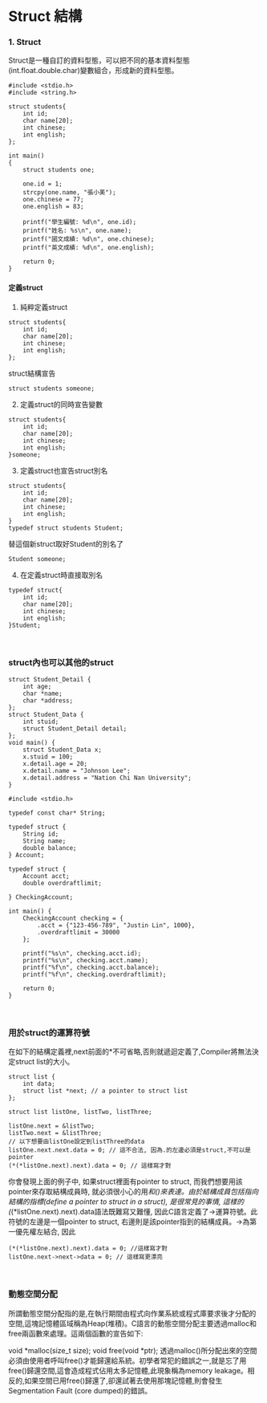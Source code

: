 
# Struct 結構

### 1. Struct

Struct是一種自訂的資料型態，可以把不同的基本資料型態(int.float.double.char)變數組合，形成新的資料型態。

```
#include <stdio.h>
#include <string.h>

struct students{
    int id;
    char name[20];
    int chinese;
    int english;
};

int main()
{
    struct students one;
    
    one.id = 1;
    strcpy(one.name, "張小美");
    one.chinese = 77;
    one.english = 83;

    printf("學生編號: %d\n", one.id);
    printf("姓名: %s\n", one.name);
    printf("國文成績: %d\n", one.chinese);
    printf("英文成績: %d\n", one.english);

    return 0;
}
```

#### 定義struct

1. 純粹定義struct
```
struct students{
    int id;
    char name[20];
    int chinese;
    int english;
};
```
struct結構宣告
```
struct students someone;
```
2. 定義struct的同時宣告變數
```
struct students{
    int id;
    char name[20];
    int chinese;
    int english;
}someone;
```

3. 定義struct也宣告struct別名
```
struct students{
    int id;
    char name[20];
    int chinese;
    int english;
}
typedef struct students Student;
```
替這個新struct取好Student的別名了
```
Student someone;
```

4. 在定義struct時直接取別名
```
typedef struct{
    int id;
    char name[20];
    int chinese;
    int english;
}Student;
```

&emsp;<!--空行-->

### struct內也可以其他的struct

```
struct Student_Detail {
    int age;
    char *name;
    char *address;
};
struct Student_Data {
    int stuid;
    struct Student_Detail detail;
};
void main() {
    struct Student_Data x;
    x.stuid = 100;
    x.detail.age = 20;
    x.detail.name = "Johnson Lee";
    x.detail.address = "Nation Chi Nan University";
}
```

```
#include <stdio.h>

typedef const char* String;

typedef struct {  
    String id;  
    String name; 
    double balance;
} Account;

typedef struct {  
    Account acct;
    double overdraftlimit;

} CheckingAccount;

int main() { 
    CheckingAccount checking = {
        .acct = {"123-456-789", "Justin Lin", 1000},
        .overdraftlimit = 30000
    };

    printf("%s\n", checking.acct.id);
    printf("%s\n", checking.acct.name);
    printf("%f\n", checking.acct.balance);
    printf("%f\n", checking.overdraftlimit);

    return 0; 
} 
```

&emsp;<!--空行-->

### 用於struct的運算符號

在如下的結構定義裡,next前面的*不可省略,否則就遞迴定義了,Compiler將無法決定struct list的大小。
```
struct list {
    int data;
    struct list *next; // a pointer to struct list
};

struct list listOne, listTwo, listThree;

listOne.next = &listTwo;
listTwo.next = &listThree;
// 以下想要由listOne設定到listThree的data
listOne.next.next.data = 0; // 這不合法, 因為.的左邊必須是struct,不可以是pointer
(*(*listOne.next).next).data = 0; // 這樣寫才對
```
你會發現上面的例子中, 如果struct裡面有pointer to struct, 而我們想要用該pointer來存取結構成員時, 就必須很小心的用*和()來表達。由於結構成員包括指向結構的指標(define a pointer to struct in a struct), 是很常見的事情, 這樣的(*(*listOne.next).next).data語法既難寫又難懂, 因此C語言定義了->運算符號。此符號的左邊是一個pointer to struct, 右邊則是該pointer指到的結構成員。->為第一優先權左結合, 因此

```
(*(*listOne.next).next).data = 0; //這樣寫才對
listOne.next->next->data = 0; // 這樣寫更漂亮
```

&emsp;<!--空行-->

### 動態空間分配
所謂動態空間分配指的是,在執行期間由程式向作業系統或程式庫要求後才分配的空間,這塊記憶體區域稱為Heap(堆積)。C語言的動態空間分配主要透過malloc和free兩函數來處理。這兩個函數的宣告如下:

void *malloc(size_t size);
void free(void *ptr);
透過malloc()所分配出來的空間必須由使用者呼叫free()才能歸還給系統。初學者常犯的錯誤之一,就是忘了用free()歸還空間,這會造成程式佔用太多記憶體,此現象稱為memory leakage。相反的,如果空間已用free()歸還了,卻還試著去使用那塊記憶體,則會發生Segmentation Fault (core dumped)的錯誤。